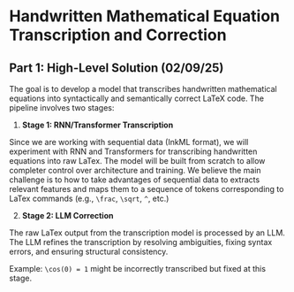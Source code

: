 # Handwritten Mathematical Equation Transcription and Correction

## Part 1: High-Level Solution (02/09/25)

The goal is to develop a model that transcribes handwritten mathematical equations into syntactically and semantically correct LaTeX code. The pipeline involves two stages:

1. **Stage 1: RNN/Transformer Transcription**

Since we are working with sequential data (InkML format), we will experiment with RNN and Transformers for transcribing handwritten equations into raw LaTex. The model will be built from scratch to allow completer control over architecture and training. We believe the main challenge is to how to take advantages of sequential data to extracts relevant features and maps them to a sequence of tokens corresponding to LaTex commands (e.g., `\frac`, `\sqrt`, `^`, etc.)

2. **Stage 2: LLM Correction**

The raw LaTex output from the transcription model is processed by an LLM. The LLM refines the transcription by resolving ambiguities, fixing syntax errors, and ensuring structural consistency.

Example: `\cos(0) = 1` might be incorrectly transcribed but fixed at this stage.


